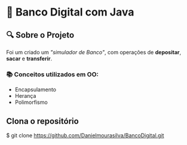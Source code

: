 # 🏦 Banco Digital com Java

## 🔍 Sobre o Projeto
Foi um criado um *"simulador de Banco"*, com operações de **depositar**, **sacar** e **transferir**. 

### 📚 Conceitos utilizados em OO:
- Encapsulamento
- Herança
- Polimorfismo

## Clona o repositório
$ git clone https://github.com/Danielmourasilva/BancoDigital.git
